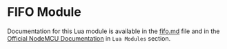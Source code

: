# FIFO Module

Documentation for this Lua module is available in the [fifo.md](../../docs/lua-modules/fifo.md) file and in the [Official NodeMCU Documentation](https://nodemcu.readthedocs.io/) in `Lua Modules` section.
